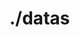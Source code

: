 # ./datas 

<table id="data-table">
    <thead>
      <tr>
        <!-- Table headers will go here -->
      </tr>
    </thead>
    <tbody>
      <!-- Table data will go here -->
    </tbody>
  </table>
<script>
document.addEventListener('DOMContentLoaded', function() {
  const sheetUrl = 'https://www.nyse.com/api/trade-halts/current/download';

  fetch(sheetUrl)
    .then(response => response.text())
    .then(data => {
      const rows = parseCSV(data);
      const table = document.getElementById('data-table');

      // Populate headers
      let theadHTML = '';
      rows[0].forEach(header => {
        theadHTML += `<th>${header}</th>`;
      });
      table.querySelector('thead tr').innerHTML = theadHTML;

      // Populate data rows
      let tbodyHTML = '';
      rows.slice(1).forEach(row => {
        tbodyHTML += '<tr>';
        row.forEach(cell => {
          tbodyHTML += `<td>${cell}</td>`;
        });
        tbodyHTML += '</tr>';
      });
      table.querySelector('tbody').innerHTML = tbodyHTML;
    })
    .catch(error => console.error('Error fetching the Google Sheet:', error));
});

function parseCSV(str) {
  const arr = [];
  let quote = false;  // 'true' means we're inside a quoted field

  // Iterate over each character, keep track of quoted field status
  for (let row = 0, col = 0, c = 0; c < str.length; c++) {
    const cc = str[c], nc = str[c+1];  // Current character, next character
    arr[row] = arr[row] || [];
    arr[row][col] = arr[row][col] || '';

    if (cc === '"' && quote && nc === '"') {
      arr[row][col] += cc; ++c;
    } else if (cc === '"') {
      quote = !quote;
    } else if (cc === ',' && !quote) {
      ++col;
    } else if (cc === '\n' && !quote) {
      ++row; col = 0;
    } else {
      arr[row][col] += cc;
    }
  }
  return arr;
}
</script>
